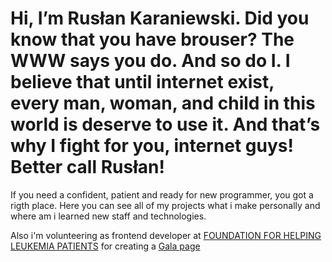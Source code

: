 # Hi, I’m Rusłan Karaniewski. Did you know that you have brouser? The WWW says you do. And so do I. I believe that until internet exist, every man, woman, and child in this world is deserve to use it. And that’s why I fight for you, internet guys! Better call Rusłan! 

If you need a confident, patient and ready for new programmer, you got a rigth place.
Here you can see all of my projects what i make personally and where am i learned new staff and technologies.

Also i'm volunteering as frontend developer at [FOUNDATION FOR HELPING LEUKEMIA PATIENTS](https://fundacja.hematologiczna.org/) for creating a [Gala page](https://gala.fundacja.hematologiczna.org/)
<!--
**Karanelus/karanelus** is a ✨ _special_ ✨ repository because its `README.md` (this file) appears on your GitHub profile.

Here are some ideas to get you started:

- 🔭 I’m currently working on ...
- 🌱 I’m currently learning ...
- 👯 I’m looking to collaborate on ...
- 🤔 I’m looking for help with ...
- 💬 Ask me about ...
- 📫 How to reach me: ...
- 😄 Pronouns: ...
- ⚡ Fun fact: ...
-->
